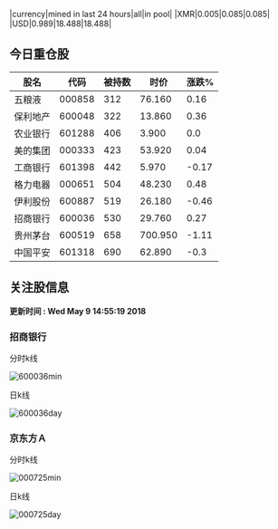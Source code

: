 |currency|mined in last 24 hours|all|in pool|
|XMR|0.005|0.085|0.085|
|USD|0.989|18.488|18.488|

## 今日重仓股 

|股名|代码|被持数|时价|涨跌%|
|---|---|---|---|---|
|五粮液|000858|312|76.160|0.16|
|保利地产|600048|322|13.860|0.36|
|农业银行|601288|406|3.900|0.0|
|美的集团|000333|423|53.920|0.04|
|工商银行|601398|442|5.970|-0.17|
|格力电器|000651|504|48.230|0.48|
|伊利股份|600887|519|26.180|-0.46|
|招商银行|600036|530|29.760|0.27|
|贵州茅台|600519|658|700.950|-1.11|
|中国平安|601318|690|62.890|-0.3|

## 关注股信息
**更新时间 : Wed May  9 14:55:19 2018**
### 招商银行 
分时k线

![600036min](http://image.sinajs.cn/newchart/min/n/sh600036.gif)

日k线

![600036day](http://image.sinajs.cn/newchart/daily/n/sh600036.gif)

### 京东方Ａ 
分时k线

![000725min](http://image.sinajs.cn/newchart/min/n/sz000725.gif)

日k线

![000725day](http://image.sinajs.cn/newchart/daily/n/sz000725.gif)
